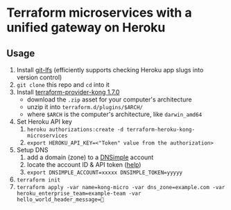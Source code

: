 # Terraform microservices with a unified gateway on Heroku

## Usage

1. Install [git-lfs](https://git-lfs.github.com) (efficiently supports checking Heroku app slugs into version control)
2. `git clone` this repo and `cd` into it
3. Install [terraform-provider-kong 1.7.0](https://github.com/kevholditch/terraform-provider-kong/releases/tag/v1.7.0)
    * download the `.zip` asset for your computer's architecture
    * unzip it into `terraform.d/plugins/$ARCH/`
    * where `$ARCH` is the computer's architecture, like `darwin_amd64`
4. Set Heroku API key
    1. `heroku authorizations:create -d terraform-heroku-kong-microservices`
    2. `export HEROKU_API_KEY=<"Token" value from the authorization>`
5. Setup DNS
    1. add a domain (zone) to a [DNSimple](https://dnsimple.com) account
    2. locate the account ID & API token ([help](https://support.dnsimple.com/articles/api-access-token/))
    3. `export DNSIMPLE_ACCOUNT=xxxxx DNSIMPLE_TOKEN=yyyyy`
6. `terraform init`
7. `terraform apply -var name=kong-micro -var dns_zone=example.com -var heroku_enterprise_team=example-team -var hello_world_header_message=🦋`